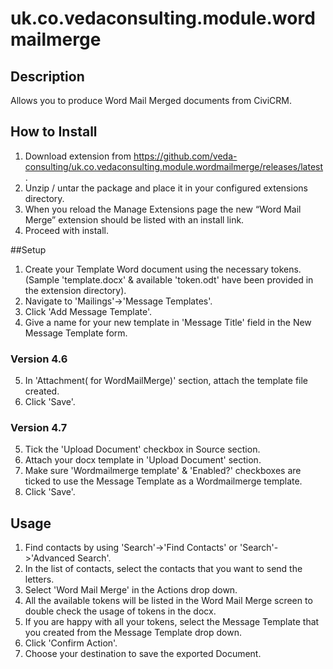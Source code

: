 uk.co.vedaconsulting.module.wordmailmerge
=========================================

## Description

Allows you to produce Word Mail Merged documents from CiviCRM.

## How to Install

1. Download extension from https://github.com/veda-consulting/uk.co.vedaconsulting.module.wordmailmerge/releases/latest.
2. Unzip / untar the package and place it in your configured extensions directory.
3. When you reload the Manage Extensions page the new “Word Mail Merge” extension should be listed with an install link.
4. Proceed with install.

##Setup

1. Create your Template Word document using the necessary tokens. (Sample 'template.docx' & available 'token.odt' have been provided in the extension directory).
2. Navigate to 'Mailings'->'Message Templates'.
3. Click 'Add Message Template'.
4. Give a name for your new template in 'Message Title' field in the New Message Template form.

### Version 4.6
5. In 'Attachment( for WordMailMerge)' section, attach the template file created.
6. Click 'Save'.

### Version 4.7
5. Tick the 'Upload Document' checkbox in Source section.
6. Attach your docx template in 'Upload Document' section.
7. Make sure 'Wordmailmerge template' & 'Enabled?' checkboxes are ticked to use the Message Template as a Wordmailmerge template.
8. Click 'Save'.

## Usage
1. Find contacts by using 'Search'->'Find Contacts' or 'Search'->'Advanced Search'.
2. In the list of contacts, select the contacts that you want to send the letters.
3. Select 'Word Mail Merge' in the Actions drop down.
4. All the available tokens will be listed in the Word Mail Merge screen to double check the usage of tokens in the docx.
4. If you are happy with all your tokens, select the Message Template that you created from the Message Template drop down.
5. Click 'Confirm Action'.
6. Choose your destination to save the exported Document.
